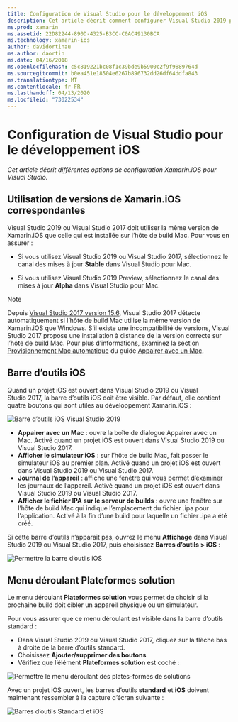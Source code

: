 ```yaml
---
title: Configuration de Visual Studio pour le développement iOS
description: Cet article décrit comment configurer Visual Studio 2019 pour le développement Xamarin.iOS. Il explique notamment comment configurer la version installée de Xamarin.iOS, la barre d’outils iOS et le menu déroulant Plateformes solution.
ms.prod: xamarin
ms.assetid: 22D82244-890D-4325-B3CC-C0AC49130BCA
ms.technology: xamarin-ios
author: davidortinau
ms.author: daortin
ms.date: 04/16/2018
ms.openlocfilehash: c5c819221bc08f1c39bde9b5900c2f9f9889764d
ms.sourcegitcommit: b0ea451e18504e6267b896732dd26df64ddfa843
ms.translationtype: MT
ms.contentlocale: fr-FR
ms.lasthandoff: 04/13/2020
ms.locfileid: "73022534"
---
```

# <a name="configuring-visual-studio-for-ios-development"></a>Configuration de Visual Studio pour le développement iOS

_Cet article décrit différentes options de configuration Xamarin.iOS pour Visual Studio._

## <a name="using-matching-xamarinios-versions"></a>Utilisation de versions de Xamarin.iOS correspondantes

Visual Studio 2019 ou Visual Studio 2017 doit utiliser la même version de Xamarin.iOS que celle qui est installée sur l’hôte de build Mac. Pour vous en assurer :

- Si vous utilisez Visual Studio 2019 ou Visual Studio 2017, sélectionnez le canal des mises à jour **Stable** dans Visual Studio pour Mac.

- Si vous utilisez Visual Studio 2019 Preview, sélectionnez le canal des mises à jour **Alpha** dans Visual Studio pour Mac.

> [!NOTE]
> Depuis [Visual Studio 2017 version 15.6](https://docs.microsoft.com/visualstudio/releasenotes/vs2017-relnotes#automatic-macos-provisioning), Visual Studio 2017 détecte automatiquement si l’hôte de build Mac utilise la même version de Xamarin.iOS que Windows. S’il existe une incompatibilité de versions, Visual Studio 2017 propose une installation à distance de la version correcte sur l’hôte de build Mac. Pour plus d’informations, examinez la section [Provisionnement Mac automatique](~/ios/get-started/installation/windows/connecting-to-mac/index.md#automatic-mac-provisioning) du guide [Appairer avec un Mac](~/ios/get-started/installation/windows/connecting-to-mac/index.md).

## <a name="ios-toolbar"></a>Barre d’outils iOS

Quand un projet iOS est ouvert dans Visual Studio 2019 ou Visual Studio 2017, la barre d’outils iOS doit être visible.  Par défaut, elle contient quatre boutons qui sont utiles au développement Xamarin.iOS :

![Barre d’outils iOS Visual Studio 2019](config-options-images/ios-toolbar.png)

- **Appairer avec un Mac** : ouvre la boîte de dialogue Appairer avec un Mac. Activé quand un projet iOS est ouvert dans Visual Studio 2019 ou Visual Studio 2017.
- **Afficher le simulateur iOS** : sur l’hôte de build Mac, fait passer le simulateur iOS au premier plan. Activé quand un projet iOS est ouvert dans Visual Studio 2019 ou Visual Studio 2017.
- **Journal de l’appareil** : affiche une fenêtre qui vous permet d’examiner les journaux de l’appareil. Activé quand un projet iOS est ouvert dans Visual Studio 2019 ou Visual Studio 2017.
- **Afficher le fichier IPA sur le serveur de builds** : ouvre une fenêtre sur l’hôte de build Mac qui indique l’emplacement du fichier .ipa pour l’application. Activé à la fin d’une build pour laquelle un fichier .ipa a été créé.

Si cette barre d’outils n’apparaît pas, ouvrez le menu **Affichage** dans Visual Studio 2019 ou Visual Studio 2017, puis choisissez **Barres d’outils > iOS** :

![Permettre la barre d’outils iOS](config-options-images/ios-toolbar-enable.png "Permettre la barre d’outils iOS")

## <a name="solution-platforms-drop-down-menu"></a>Menu déroulant Plateformes solution

Le menu déroulant **Plateformes solution** vous permet de choisir si la prochaine build doit cibler un appareil physique ou un simulateur.

Pour vous assurer que ce menu déroulant est visible dans la barre d’outils standard :

- Dans Visual Studio 2019 ou Visual Studio 2017, cliquez sur la flèche bas à droite de la barre d’outils standard.
- Choisissez **Ajouter/supprimer des boutons** 
- Vérifiez que l’élément **Plateformes solution** est coché :

![Permettre le menu déroulant des plates-formes de solutions](config-options-images/solution-platforms-enable.png "Permettre le menu déroulant des plates-formes de solutions")

Avec un projet iOS ouvert, les barres d’outils **standard** et **iOS** doivent maintenant ressembler à la capture d’écran suivante :

![Barres d’outils Standard et iOS](config-options-images/toolbars.png "Barres d’outils Standard et iOS")
